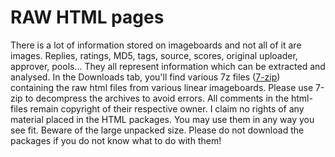 # RAW HTML pages #

There is a lot of information stored on imageboards and not all of it are images. Replies, ratings, MD5, tags, source, scores, original uploader, approver, pools... They all represent information which can be extracted and analysed. In the Downloads tab, you'll find various 7z files ([7-zip](http://www.7-zip.org/)) containing the raw html files from various linear imageboards. Please use 7-zip to decompress the archives to avoid errors. All comments in the html-files remain copyright of their respective owner. I claim no rights of any material placed in the HTML packages. You may use them in any way you see fit. Beware of the large unpacked size. Please do not download the packages if you do not know what to do with them!